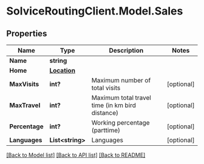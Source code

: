 # SolviceRoutingClient.Model.Sales
## Properties

Name | Type | Description | Notes
------------ | ------------- | ------------- | -------------
**Name** | **string** |  | 
**Home** | [**Location**](Location.md) |  | 
**MaxVisits** | **int?** | Maximum number of total visits | [optional] 
**MaxTravel** | **int?** | Maximum total travel time (in km bird distance) | [optional] 
**Percentage** | **int?** | Working percentage (parttime) | [optional] 
**Languages** | **List&lt;string&gt;** | Languages | [optional] 

[[Back to Model list]](../README.md#documentation-for-models) [[Back to API list]](../README.md#documentation-for-api-endpoints) [[Back to README]](../README.md)


